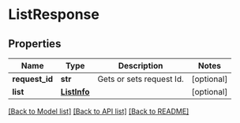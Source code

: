 # ListResponse

## Properties
Name | Type | Description | Notes
------------ | ------------- | ------------- | -------------
**request_id** | **str** | Gets or sets request Id. | [optional] 
**list** | [**ListInfo**](ListInfo.md) |  | [optional] 

[[Back to Model list]](../README.md#documentation-for-models) [[Back to API list]](../README.md#documentation-for-api-endpoints) [[Back to README]](../README.md)

